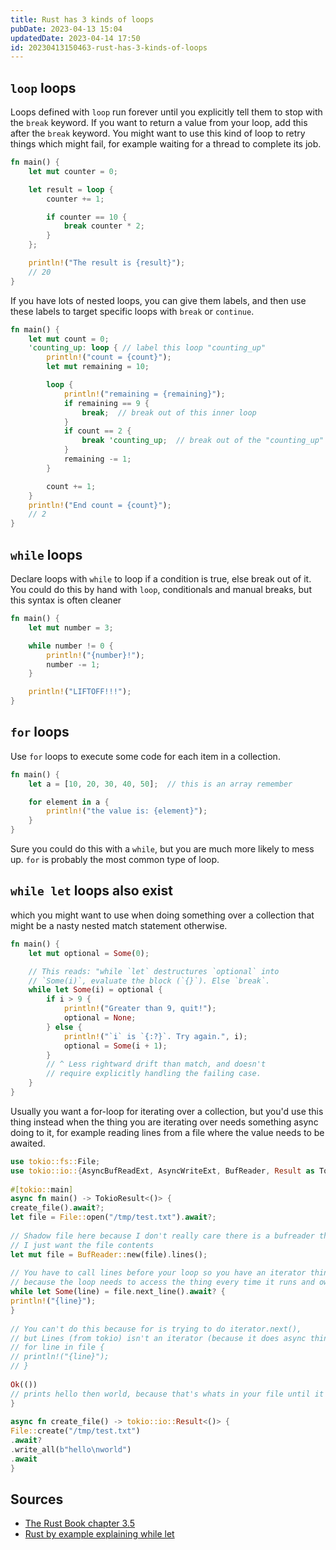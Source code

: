 ```yaml
---
title: Rust has 3 kinds of loops
pubDate: 2023-04-13 15:04
updatedDate: 2023-04-14 17:50
id: 20230413150463-rust-has-3-kinds-of-loops
---
```


## `loop` loops

Loops defined with `loop` run forever until you explicitly tell them to stop with the `break` keyword. If you want to return a value from your loop, add this after the `break` keyword. You might want to use this kind of loop to retry things which might fail, for example waiting for a thread to complete its job.

```rust
fn main() {
    let mut counter = 0;

    let result = loop {
        counter += 1;

        if counter == 10 {
            break counter * 2;
        }
    };

    println!("The result is {result}");
    // 20
}
```

If you have lots of nested loops, you can give them labels, and then use these labels to target specific loops with `break` or `continue`.

```rust
fn main() {
    let mut count = 0;
    'counting_up: loop { // label this loop "counting_up"
        println!("count = {count}");
        let mut remaining = 10;

        loop {
            println!("remaining = {remaining}");
            if remaining == 9 {
                break;  // break out of this inner loop
            }
            if count == 2 {
                break 'counting_up;  // break out of the "counting_up" loop
            }
            remaining -= 1;
        }

        count += 1;
    }
    println!("End count = {count}");
    // 2
}
```

## `while` loops

Declare loops with `while` to loop if a condition is true, else break out of it. You could do this by hand with `loop`, conditionals and manual breaks, but this syntax is often cleaner

```rust
fn main() {
    let mut number = 3;

    while number != 0 {
        println!("{number}!");
        number -= 1;
    }

    println!("LIFTOFF!!!");
}
```

## `for` loops

Use `for` loops to execute some code for each item in a collection.

```rust
fn main() {
    let a = [10, 20, 30, 40, 50];  // this is an array remember

    for element in a {
        println!("the value is: {element}");
    }
}
```

Sure you could do this with a `while`, but you are much more likely to mess up. `for` is probably the most common type of loop.

## `while let` loops also exist

which you might want to use when doing something over a collection that might be a nasty nested match statement otherwise.

```rust
fn main() {
    let mut optional = Some(0);

    // This reads: "while `let` destructures `optional` into
    // `Some(i)`, evaluate the block (`{}`). Else `break`.
    while let Some(i) = optional {
        if i > 9 {
            println!("Greater than 9, quit!");
            optional = None;
        } else {
            println!("`i` is `{:?}`. Try again.", i);
            optional = Some(i + 1);
        }
        // ^ Less rightward drift than match, and doesn't 
        // require explicitly handling the failing case.
    }
}
```

Usually you want a for-loop for iterating over a collection, but you'd use this thing instead when the thing you are iterating over needs something async doing to it, for example reading lines from a file where the value needs to be awaited.

```rust
use tokio::fs::File;  
use tokio::io::{AsyncBufReadExt, AsyncWriteExt, BufReader, Result as TokioResult};  
  
#[tokio::main]  
async fn main() -> TokioResult<()> {  
create_file().await?;  
let file = File::open("/tmp/test.txt").await?;  
  
// Shadow file here because I don't really care there is a bufreader thingy,  
// I just want the file contents  
let mut file = BufReader::new(file).lines();  
  
// You have to call lines before your loop so you have an iterator thingy, not a BufReader,  
// because the loop needs to access the thing every time it runs and ownership things  
while let Some(line) = file.next_line().await? {  
println!("{line}");  
}  
  
// You can't do this because for is trying to do iterator.next(),  
// but Lines (from tokio) isn't an iterator (because it does async things it's a stream)  
// for line in file {  
// println!("{line}");  
// }  
  
Ok(())  
// prints hello then world, because that's whats in your file until it runs out of lines  
}  
  
async fn create_file() -> tokio::io::Result<()> {  
File::create("/tmp/test.txt")  
.await?  
.write_all(b"hello\nworld")  
.await  
}
```
## Sources

- [The Rust Book chapter 3.5](https://rust-book.cs.brown.edu/ch03-05-control-flow.html#repetition-with-loops)
- [Rust by example explaining while let](https://doc.rust-lang.org/rust-by-example/flow_control/while_let.html)
